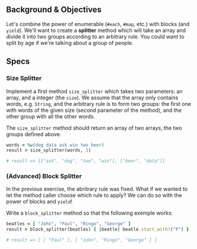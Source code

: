 ## Background & Objectives

Let's combine the power of enumerable (`#each`, `#map`, etc.) with blocks (and `yield`). We'll want to create a **splitter** method which will take an array and divide it into two groups according to an arbitrary rule. You could want to split by age if we're talking about a group of people.

## Specs

### Size Splitter

Implement a first method `size_splitter` which takes two parameters: an array, and a integer (the `size`). We assume that the array only contains words, e.g. `String`, and the arbitrary rule is to form two groups: the first one with words of the given size (second parameter of the method), and the other group with all the other words.

The `size_splitter` method should return an array of two arrays, the two groups defined above.


```ruby
words = %w(dog data ask win two beer)
result = size_splitter(words, 3)

# result => [["ask", "dog", "two", "win"], ["beer", "data"]]
```

### (Advanced) Block Splitter

In the previous exercise, the abritrary rule was fixed. What if we wanted to let the method caller choose which rule to apply? We can do so with the power of blocks and `yield`!

Write a `block_splitter` method so that the following exemple works:

```ruby
beatles = [ "John", "Paul", "Ringo", "George" ]
result = block_splitter(beatles) { |beatle| beatle.start_with?("P") }

# result => [ [ "Paul" ], [ "John", "Ringo", "George" ] ]
```
